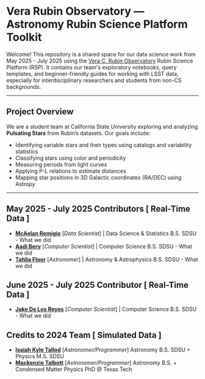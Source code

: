 # Vera Rubin Observatory — Astronomy Rubin Science Platform Toolkit

Welcome! This repository is a shared space for our data science work from May 2025 - July 2025 using the [Vera C. Rubin Observatory](https://www.lsst.org/) Rubin Science Platform (RSP). It contains our team's exploratory notebooks, query templates, and beginner-friendly guides for working with LSST data, especially for interdisciplinary researchers and students from non-CS backgrounds.

---

## Project Overview

We are a student team at California State University exploring and analyzing **Pulsating Stars** from Rubin’s datasets. Our goals include:

- Identifying variable stars and their types using catalogs and variability statistics
- Classifying stars using color and periodicity
- Measuring periods from light curves
- Applying P-L relations to estimate distances
- Mapping star positions in 3D Galactic coordinates (RA/DEC) using Astropy

---

## May 2025 - July 2025 Contributors [ Real-Time Data ]

- **[McAelan Remigio](https://www.linkedin.com/in/mcaelan/)** [_Data Scientist_] | Data Science & Statistics B.S. SDSU - What we did
- **[Aadi Bery](https://www.linkedin.com/in/aadi-bery/)** [_Computer Scientist_] | Computer Science B.S. SDSU - What we did
- **[Tahlia Floor](https://www.linkedin.com/in/tahlia-floor-1002b5248/)** [_Astronomer_] | Astronomy & Astrophysics B.S. SDSU  - What we did

## June 2025 - July 2025 Contributor [ Real-Time Data ]
- **[Jake De Los Reyes](https://www.linkedin.com/in/jakedelosreyes/)** [_Computer Scientist_] | Computer Science B.S. SDSU - What we did 

## Credits to 2024 Team [ Simulated Data ]
- **[Isaiah Kyle Tallod](https://www.linkedin.com/in/isaiah-kyle-tallod/)** [_Astronomer/Programmer_] Astronomy B.S. SDSU + Physics M.S. SDSU
- **[Mackenzie Talbott](https://www.linkedin.com/in/mackenzie-talbott/)** [_Astronomer/Programmer_] Astronomy B.S. + Condensed Matter Physics PhD @ Texas Tech
